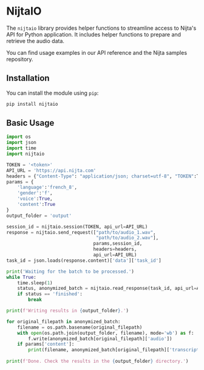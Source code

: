 # NijtaIO

The `nijtaio` library provides helper functions to streamline access to Nijta's API for Python application. It includes helper functions to prepare and retrieve the audio data.

You can find usage examples in our API reference and the Nijta samples repository.

## Installation

You can install the module using `pip`:

```bash
pip install nijtaio
```

## Basic Usage

```python
import os
import json
import time
import nijtaio

TOKEN = '<token>'
API_URL = 'https://api.nijta.com'
headers = {"Content-Type": "application/json; charset=utf-8", "TOKEN":TOKEN}
params = {
    'language':'french_8',
    'gender':'f',
    'voice':True,
    'content':True
}
output_folder = 'output'

session_id = nijtaio.session(TOKEN, api_url=API_URL)
response = nijtaio.send_request(["path/to/audio_1.wav",
                                 "path/to/audio_2.wav"],
                                params,session_id,
                                headers=headers,
                                api_url=API_URL)
task_id = json.loads(response.content)['data']['task_id']

print('Waiting for the batch to be processed.')
while True:
    time.sleep(1)
    status, anonymized_batch = nijtaio.read_response(task_id, api_url=API_URL)
    if status == 'finished':
        break

print(f'Writing results in {output_folder}.')

for original_filepath in anonymized_batch:
    filename = os.path.basename(original_filepath)
    with open(os.path.join(output_folder, filename), mode='wb') as f:
        f.write(anonymized_batch[original_filepath]['audio'])
    if params['content']:
        print(filename, anonymized_batch[original_filepath]['transcription'])
        
print(f'Done. Check the results in the {output_folder} directory.')
```